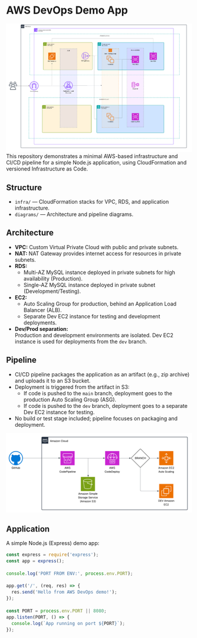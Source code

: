 # AWS DevOps Demo App
<img src="diagrams/infra.png" alt="Architecture Diagram" width="800"/>
This repository demonstrates a minimal AWS-based infrastructure and CI/CD pipeline for a simple Node.js application, using CloudFormation and versioned Infrastructure as Code.

## Structure

- `infra/` — CloudFormation stacks for VPC, RDS, and application infrastructure.
- `diagrams/` — Architecture and pipeline diagrams.

## Architecture

- **VPC:** Custom Virtual Private Cloud with public and private subnets.
- **NAT:** NAT Gateway provides internet access for resources in private subnets.
- **RDS:** 
  - Multi-AZ MySQL instance deployed in private subnets for high availability (Production).
  - Single-AZ MySQL instance deployed in private subnet (Development/Testing).
- **EC2:** 
  - Auto Scaling Group for production, behind an Application Load Balancer (ALB).
  - Separate Dev EC2 instance for testing and development deployments.
- **Dev/Prod separation:**  
  Production and development environments are isolated. Dev EC2 instance is used for deployments from the `dev` branch.



## Pipeline

- CI/CD pipeline packages the application as an artifact (e.g., zip archive) and uploads it to an S3 bucket.
- Deployment is triggered from the artifact in S3:  
  - If code is pushed to the `main` branch, deployment goes to the production Auto Scaling Group (ASG).
  - If code is pushed to the `dev` branch, deployment goes to a separate Dev EC2 instance for testing.
- No build or test stage included; pipeline focuses on packaging and deployment.

<img src="diagrams/pipeline.png" alt="Pipeline Diagram" width="800"/>

## Application

A simple Node.js (Express) demo app:

```js
const express = require('express');
const app = express();

console.log('PORT FROM ENV:', process.env.PORT);

app.get('/', (req, res) => {
  res.send('Hello from AWS DevOps demo!');
});

const PORT = process.env.PORT || 8080;
app.listen(PORT, () => {
  console.log(`App running on port ${PORT}`);
});
